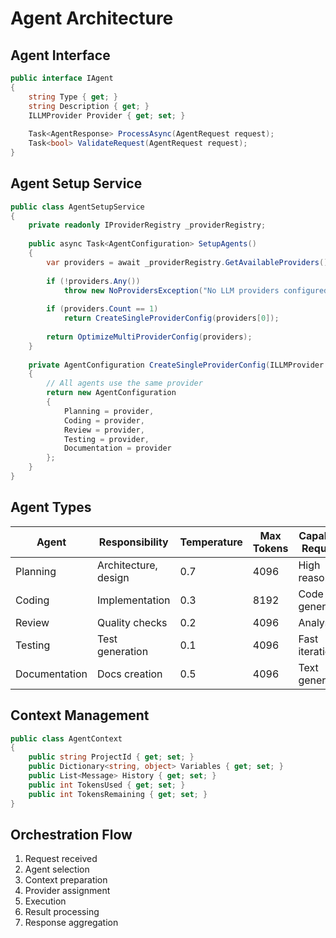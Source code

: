 # Agent Architecture

## Agent Interface
```csharp
public interface IAgent
{
    string Type { get; }
    string Description { get; }
    ILLMProvider Provider { get; set; }
    
    Task<AgentResponse> ProcessAsync(AgentRequest request);
    Task<bool> ValidateRequest(AgentRequest request);
}
```

## Agent Setup Service
```csharp
public class AgentSetupService
{
    private readonly IProviderRegistry _providerRegistry;
    
    public async Task<AgentConfiguration> SetupAgents()
    {
        var providers = await _providerRegistry.GetAvailableProviders();
        
        if (!providers.Any())
            throw new NoProvidersException("No LLM providers configured");
            
        if (providers.Count == 1)
            return CreateSingleProviderConfig(providers[0]);
            
        return OptimizeMultiProviderConfig(providers);
    }
    
    private AgentConfiguration CreateSingleProviderConfig(ILLMProvider provider)
    {
        // All agents use the same provider
        return new AgentConfiguration
        {
            Planning = provider,
            Coding = provider,
            Review = provider,
            Testing = provider,
            Documentation = provider
        };
    }
}
```

## Agent Types
| Agent | Responsibility | Temperature | Max Tokens | Capability Required |
|-------|---------------|------------|------------|-------------------|
| Planning | Architecture, design | 0.7 | 4096 | High reasoning |
| Coding | Implementation | 0.3 | 8192 | Code generation |
| Review | Quality checks | 0.2 | 4096 | Analysis |
| Testing | Test generation | 0.1 | 4096 | Fast iteration |
| Documentation | Docs creation | 0.5 | 4096 | Text generation |

## Context Management
```csharp
public class AgentContext
{
    public string ProjectId { get; set; }
    public Dictionary<string, object> Variables { get; set; }
    public List<Message> History { get; set; }
    public int TokensUsed { get; set; }
    public int TokensRemaining { get; set; }
}
```

## Orchestration Flow
1. Request received
2. Agent selection
3. Context preparation
4. Provider assignment
5. Execution
6. Result processing
7. Response aggregation